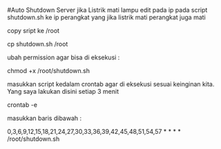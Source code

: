 #Auto Shutdown Server jika Listrik mati lampu
edit pada ip pada script shutdown.sh ke ip perangkat yang jika listrik mati perangkat juga mati

copy sript ke /root

cp shutdown.sh /root

ubah permission agar bisa di eksekusi :

chmod +x /root/shutdown.sh

masukkan script kedalam crontab agar di eksekusi sesuai keinginan kita. Yang saya lakukan disini setiap 3 menit

crontab -e

masukkan baris dibawah :

0,3,6,9,12,15,18,21,24,27,30,33,36,39,42,45,48,51,54,57 * * * * /root/shutdown.sh
